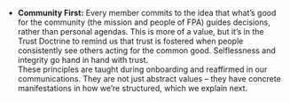 - **Community First:** Every member commits to the idea that what’s good for the community (the mission and people of FPA) guides decisions, rather than personal agendas. This is more of a value, but it’s in the Trust Doctrine to remind us that trust is fostered when people consistently see others acting for the common good. Selflessness and integrity go hand in hand with trust.  
These principles are taught during onboarding and reaffirmed in our communications. They are not just abstract values – they have concrete manifestations in how we’re structured, which we explain next.